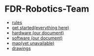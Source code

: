 # FDR-Robotics-Team
* [rules](https://www.kipr.org/botball)
* [get started(everything here)](https://www.kipr.org/botball/what-is-botball/get-started)
* [hardware (our document)]()
* [software (our document)]()
* [map(yet unavailable)]()
* [drawings]()
